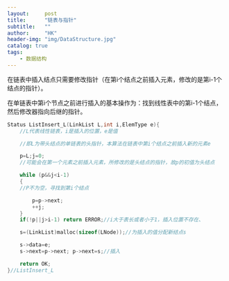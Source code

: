 ```yaml
---
layout:     post
title:      "链表与指针"
subtitle:   ""
author:     "HK"
header-img: "img/DataStructure.jpg"
catalog: true
tags:
    - 数据结构
---
```


在链表中插入结点只需要修改指针（在第i个结点之前插入元素，修改的是第i-1个结点的指针）。

在单链表中第i个节点之前进行插入的基本操作为：找到线性表中的第i-1个结点，然后修改器指向后继的指针。

```c
Status ListInsert_L(LinkList L,int i,ElemType e){
	//L代表线性链表，i是插入的位置，e是值

	//即L为带头结点的单链表的头指针，本算法在链表中第i个结点之前插入新的元素e

	p=L;j=0;
	//可能会在第一个元素之前插入元素，所修改的是头结点的指针，故p的初值为头结点

	while (p&&j<i-1)
	{
	//P不为空，寻找到第i个结点

		p=p->next;
		++j;
	}
	if(!p||j>i-1) return ERROR;//i大于表长或者小于1，插入位置不存在、

	s=(LinkList)malloc(sizeof(LNode));//为插入的值分配新结点s

	s->data=e;
	s->next=p->next; p->next=s;//插入

	return OK;	
}//ListInsert_L
```